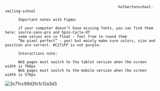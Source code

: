                                                         holbertonschool-smiling-school

          Important notes with Figma:

          if your computer doesn’t have missing fonts, you can find them here: source-sans-pro and Spin-Cycle-OT
          some values are in float - feel free to round them
          “Be pixel perfect” - yes! but mainly make sure colors, size and position are correct. #C271FF is not purple.

          Interactions note:

          Web pages must switch to the tablet version when the screen width is 768px
          Web pages must switch to the mobile version when the screen width is 576px
          
![3c71cc99d2fc1c12a3d3](https://user-images.githubusercontent.com/91125384/211750813-84c4000f-f814-45e1-8769-9c9bd63b85e0.jpg)
